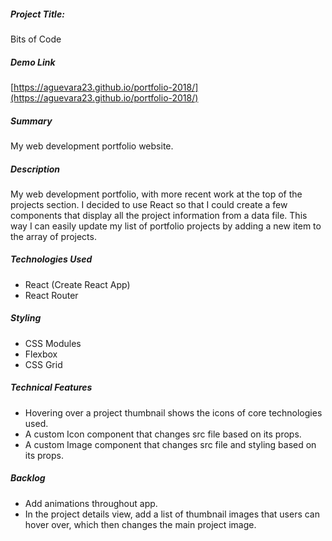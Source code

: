 ##### Project Title:

Bits of Code

##### Demo Link

[https://aguevara23.github.io/portfolio-2018/](https://aguevara23.github.io/portfolio-2018/)

##### Summary

My web development portfolio website.

##### Description

My web development portfolio, with more recent work at the top of the projects section. I decided to use React so that I could create a few components that display all the project information from a data file. This way I can easily update my list of portfolio projects by adding a new item to the array of projects.

##### Technologies Used

- React (Create React App)
- React Router

##### Styling

- CSS Modules
- Flexbox
- CSS Grid

##### Technical Features

- Hovering over a project thumbnail shows the icons of core technologies used.
- A custom Icon component that changes src file based on its props.
- A custom Image component that changes src file and styling based on its props.

##### Backlog

- Add animations throughout app.
- In the project details view, add a list of thumbnail images that users can hover over, which then changes the main project image.
